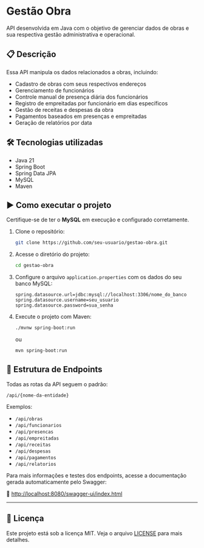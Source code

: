 # Gestão Obra

API desenvolvida em Java com o objetivo de gerenciar dados de obras e sua respectiva gestão administrativa e operacional.

## 📋 Descrição

Essa API manipula os dados relacionados a obras, incluindo:

- Cadastro de obras com seus respectivos endereços
- Gerenciamento de funcionários
- Controle manual de presença diária dos funcionários
- Registro de empreitadas por funcionário em dias específicos
- Gestão de receitas e despesas da obra
- Pagamentos baseados em presenças e empreitadas
- Geração de relatórios por data

## 🛠 Tecnologias utilizadas

- Java 21
- Spring Boot
- Spring Data JPA
- MySQL
- Maven

## ▶️ Como executar o projeto

Certifique-se de ter o **MySQL** em execução e configurado corretamente.

1. Clone o repositório:
   ```bash
   git clone https://github.com/seu-usuario/gestao-obra.git
   ```

2. Acesse o diretório do projeto:
   ```bash
   cd gestao-obra
   ```

3. Configure o arquivo `application.properties` com os dados do seu banco MySQL:
   ```properties
   spring.datasource.url=jdbc:mysql://localhost:3306/nome_do_banco
   spring.datasource.username=seu_usuario
   spring.datasource.password=sua_senha
   ```

4. Execute o projeto com Maven:
   ```bash
   ./mvnw spring-boot:run
   ```
   ou
   ```bash
   mvn spring-boot:run
   ```

## 📁 Estrutura de Endpoints

Todas as rotas da API seguem o padrão:

```
/api/{nome-da-entidade}
```

Exemplos:
- `/api/obras`
- `/api/funcionarios`
- `/api/presencas`
- `/api/empreitadas`
- `/api/receitas`
- `/api/despesas`
- `/api/pagamentos`
- `/api/relatorios`

Para mais informações e testes dos endpoints, acesse a documentação gerada automaticamente pelo Swagger:

📌 [http://localhost:8080/swagger-ui/index.html](http://localhost:8080/swagger-ui/index.html)

---

## 📄 Licença

Este projeto está sob a licença MIT. Veja o arquivo [LICENSE](LICENSE) para mais detalhes.